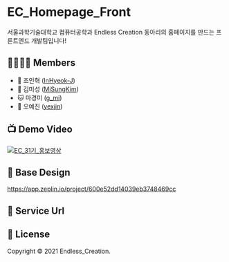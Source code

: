 # EC_Homepage_Front
서울과학기술대학교 컴퓨터공학과 Endless Creation 동아리의 홈페이지를 만드는 프론트엔드 개발팀입니다!


## 👨‍👩‍👧‍👧 Members
* 🐔 조인혁 ([InHyeok-J](https://github.com/InHyeok-J/))
* 🐹 김미성 ([MiSungKim](https://github.com/MiSungKim/))
* 🐱 마경미 ([g_mi](https://github.com/g_mi/))
* 🐷 오예진 ([yexjin](https://github.com/yexjin/))


## 📺 Demo Video
[![EC_31기_홍보영상](https://img.youtube.com/vi/6QosveEmeqg/0.jpg)](https://www.youtube.com/watch?v=6QosveEmeqg&feature=youtu.be)


## 🎨 Base Design
https://app.zeplin.io/project/600e52dd14039eb3748469cc


## 📡 Service Url


## 📝 License
Copyright © 2021 Endless_Creation.
